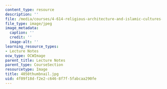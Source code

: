 ```yaml
---
content_type: resource
description: ''
file: /media/courses/4-614-religious-architecture-and-islamic-cultures-fall-2002/4f09f18df2e2c6468f7f5fabcaa290fe_4050thumbnail.jpg
file_type: image/jpeg
image_metadata:
  caption: ''
  credit: ''
  image-alt: ''
learning_resource_types:
- Lecture Notes
ocw_type: OCWImage
parent_title: Lecture Notes
parent_type: CourseSection
resourcetype: Image
title: 4050thumbnail.jpg
uid: 4f09f18d-f2e2-c646-8f7f-5fabcaa290fe
---
```

